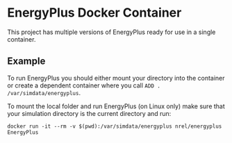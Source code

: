 # EnergyPlus Docker Container

This project has multiple versions of EnergyPlus ready for use in a single container.

## Example

To run EnergyPlus you should either mount your directory into the container or create a dependent container where you call `ADD . /var/simdata/energyplus`.

To mount the local folder and run EnergyPlus (on Linux only) make sure that your simulation directory is the current directory and run:

```
docker run -it --rm -v $(pwd):/var/simdata/energyplus nrel/energyplus EnergyPlus
```
